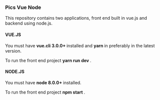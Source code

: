 <h3> Pics Vue Node </h3>

<p> This repository contains two applications, front end built in vue.js and backend using node.js. </p>

<h4> VUE.JS </h4>
<p> You must have <strong> vue.cli 3.0.0+ </strong> installed and <strong> yarn </strong> in preferably in the latest version.</p>
<p> To run the front end project <strong> yarn run dev </strong>. </p>

<h4> NODE.JS </h4>
<p> You must have <strong> node 8.0.0+ </strong> installed. </p>
<p> To run the front end project <strong> npm start </strong>. </p>

